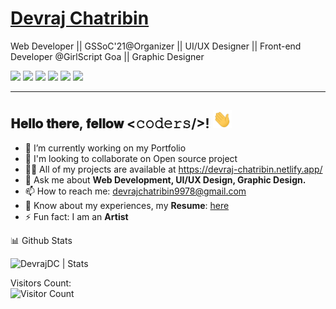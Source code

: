 # [Devraj Chatribin](https://devraj-chatribin.netlify.app/)
Web Developer || GSSoC'21@Organizer || UI/UX Designer || Front-end Developer @GirlScript Goa || Graphic Designer

<p align="left">

<a href="mailto:devrajchatribin9978@gmail.com" style="text-decoration:none">
  <img height="30" src = "https://img.shields.io/badge/gmail-c14438?&style=for-the-badge&logo=gmail&logoColor=white">
</a>
<a href="https://www.linkedin.com/in/devraj-chatribin/" style="text-decoration:none">
  <img height="30" src="https://img.shields.io/badge/linkedin-blue.svg?&style=for-the-badge&logo=linkedin&logoColor=white" />
</a>
<a href="https://github.com/DevrajDC" style="text-decoration:none">
  <img height="30" src="https://img.shields.io/badge/Github-grey.svg?&style=for-the-badge&logo=Github&logoColor=white" />
</a>
<a href="https://www.behance.net/devrajchatribin" style="text-decoration:none">
  <img height="30" src="https://img.shields.io/badge/Behance-darkblue.svg?&style=for-the-badge&logo=Behance&logoColor=white" />
</a>
<a href="https://dev.to/devrajdc" style="text-decoration:none">
  <img height="30" src="https://img.shields.io/badge/Dev.to-black.svg?&style=for-the-badge&logo=Dev.to&logoColor=white" />
</a>
<a href="https://www.instagram.com/cuppycake_001" style="text-decoration:none">
  <img height="30" src = "https://img.shields.io/badge/Instagram-%23E4405F.svg?&style=for-the-badge&logo=Instagram&logoColor=white">
</a>
<br />
<hr />

<h2> 𝐇𝐞𝐥𝐥𝐨 𝐭𝐡𝐞𝐫𝐞, 𝐟𝐞𝐥𝐥𝐨𝐰 <𝚌𝚘𝚍𝚎𝚛𝚜/>! 
<img src="https://raw.githubusercontent.com/ABSphreak/ABSphreak/master/gifs/Hi.gif" width="30px"></h2>
<!-- <img  height="270px" alt="GIF" src="https://i.pinimg.com/originals/e4/26/70/e426702edf874b181aced1e2fa5c6cde.gif"/> -->

- 🔭 I’m currently working on my Portfolio
- 👯 I'm looking to collaborate on Open source project
- 👨‍💻 All of my projects are available at https://devraj-chatribin.netlify.app/
- 💬 Ask me about **Web Development, UI/UX Design, Graphic Design.**
- 📫 How to reach me: <a href="mailto:devrajchatribin9978@gmail.com">devrajchatribin9978@gmail.com</a>
- 📄 Know about my experiences, my **Resume**: [here](https://drive.google.com/file/d/16Ct6T8brKjm_HzEa-ijV_PWI8eIGjrLx/view?usp=sharing)
- ⚡ Fun fact: I am an **Artist**

📊 Github Stats
<p align="left"> <img src="https://github-readme-stats.vercel.app/api?username=DevrajDC&show_icons=true&theme=tokyonight" alt="DevrajDC | Stats" />
 
Visitors Count:
<br>
![Visitor Count](https://profile-counter.glitch.me/{DevrajDC}/count.svg)
